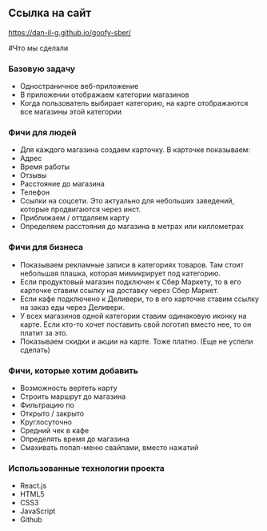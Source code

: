 ## Ссылка на сайт

https://dan-il-g.github.io/goofy-sber/

#Что мы сделали

### Базовую задачу
 * Одностраничное веб-приложение
 * В приложении отображаем категории магазинов
 * Когда пользователь выбирает категорию, на карте отображаются все магазины этой категории

### Фичи для людей
 * Для каждого магазина создаем карточку. В карточке показываем:
 * Адрес
 * Время работы
 * Отзывы
 * Расстояние до магазина
 * Телефон
 * Ссылки на соцсети. Это актуально для небольших заведений, которые продвигаются через инст.
 * Приближаем / оттдаляем карту
 * Определяем расстояния до магазина в метрах или киллометрах

### Фичи для бизнеса
 * Показываем рекламные записи в категориях товаров. Там стоит небольшая плашка, которая мимикрирует под категорию. 
 * Если продуктовый магазин подключен к Сбер Маркету, то в его карточке ставим ссылку на доставку через Сбер Маркет. 
 * Если кафе подключено к Деливери, то в его карточке ставим ссылку на заказ еды через Деливери. 
 * У всех магазинов одной категории ставим одинаковую иконку на карте. Если кто-то хочет поставить свой логотип вместо нее, то он платит за это.
 * Показываем скидки и акции на карте. Тоже платно. (Еще не успели сделать)

### Фичи, которые хотим добавить
 * Возможность вертеть карту
 * Строить маршрут до магазина
 * Фильтрацию по
 * Открыто / закрыто
 * Круглосуточно
 * Средний чек в кафе
 * Определять время до магазина
 * Cмахивать попап-меню свайпами, вместо нажатий
 
### Использованные технологии проекта

* React.js
* HTML5
* CSS3
* JavaScript
* Github

